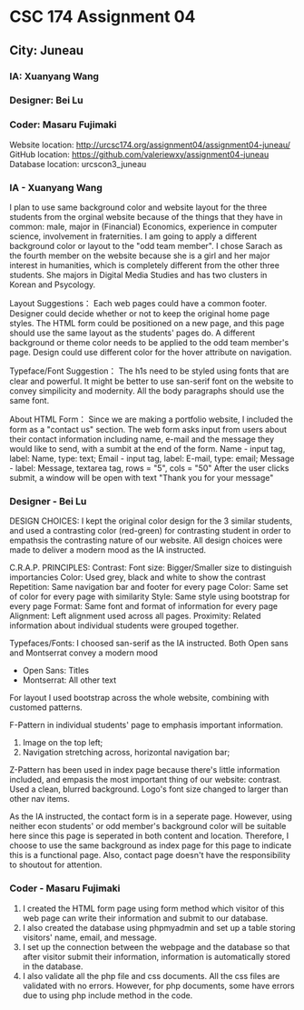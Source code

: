 # CSC 174 Assignment 04
## City: Juneau
### IA: Xuanyang Wang
### Designer: Bei Lu
### Coder: Masaru Fujimaki

Website location: http://urcsc174.org/assignment04/assignment04-juneau/
GitHub location: https://github.com/valeriewxy/assignment04-juneau
Database location: urcscon3_juneau

### IA - Xuanyang Wang
 
I plan to use same background color and website layout for the three students from the orginal website because of the things that they have in common: male, major in (Financial) Economics, experience in computer science, involvement in fraternities. I am going to apply a different background color or layout to the "odd team member". I chose Sarach as the fourth member on the website because she is a girl and her major interest in humanities, which is completely different from the other three students. She majors in Digital Media Studies and has two clusters in Korean and Psycology.

Layout Suggestions：
Each web pages could have a common footer.
Designer could decide whether or not to keep the original home page styles.
The HTML form could be positioned on a new page, and this page should use the same layout as the students' pages do. 
A different background or theme color needs to be applied to the odd team member's page.
Design could use different color for the hover attribute on navigation.

Typeface/Font Suggestion：
The h1s need to be styled using fonts that are clear and powerful.
It might be better to use san-serif font on the website to convey simpilicity and modernity.
All the body paragraphs should use the same font.

About HTML Form：
Since we are making a portfolio website, I included the form as a "contact us" section. The web form asks input from users about their contact information including name, e-mail and the message they would like to send, with a sumbit at the end of the form.
	Name - input tag, label: Name, type: text;
	Email - input tag, label: E-mail, type: email;
	Message - label: Message, textarea tag, rows = "5", cols = "50"
After the user clicks submit, a window will be open with text "Thank you for your message"



### Designer - Bei Lu

DESIGN CHOICES:
I kept the original color design for the 3 similar students, and used a contrasting color (red-green) for contrasting student in order to empathsis the contrasting nature of our website. All design choices were made to deliver a modern mood as the IA instructed.

C.R.A.P. PRINCIPLES:
	Contrast:
		Font size: Bigger/Smaller size to distinguish importancies
		Color: Used grey, black and white to show the contrast
	Repetition:
		Same navigation bar and footer for every page
		Color: Same set of color for every page with similarity
		Style: Same style using bootstrap for every page
		Format: Same font and format of information for every page
	Alignment:
		Left alignment used across all pages.
	Proximity:
		Related information about individual students were grouped together.

Typefaces/Fonts:
I choosed san-serif as the IA instructed. Both Open sans and Montserrat convey a modern mood
- Open Sans: Titles
- Montserrat: All other text

For layout I used bootstrap across the whole website, combining with customed patterns.

F-Pattern in individual students' page to emphasis important information.
1. Image on the top left;
2. Navigation stretching across, horizontal navigation bar;

Z-Pattern has been used in index page because there's little information included, and empasis the most important thing of our website: contrast. Used a clean, blurred background. Logo's font size changed to larger than other nav items.

As the IA instructed, the contact form is in a seperate page. However, using neither econ students' or odd member's background color will be suitable here since this page is seperated in both content and location. Therefore, I choose to use the same background as index page for this page to indicate this is a functional page. Also, contact page doesn't have the responsibility to shoutout for attention.

 ### Coder - Masaru Fujimaki 

 1. I created the HTML form page using form method which visitor of this web page can write their information and submit to our database. 
 2. I also created the database using phpmyadmin and set up a table storing visitors' name, email, and message. 
 3. I set up the connection between the webpage and the database so that after visitor submit their information, information is automatically stored in the database. 
 4. I also validate all the php file and css documents. 
 All the css files are validated with no errors. However, for php documents, some have errors due to using php include method in the code. 


